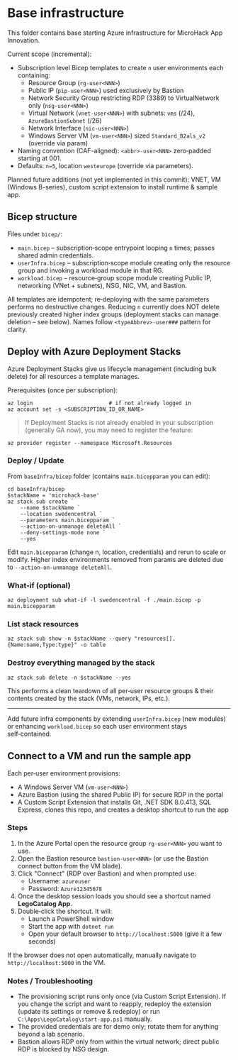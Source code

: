 # Base infrastructure
This folder contains base starting Azure infrastructure for MicroHack App Innovation.

Current scope (incremental):
- Subscription level Bicep templates to create `n` user environments each containing:
	- Resource Group (`rg-user<NNN>`)
	- Public IP (`pip-user<NNN>`) used exclusively by Bastion
	- Network Security Group restricting RDP (3389) to VirtualNetwork only (`nsg-user<NNN>`)
	- Virtual Network (`vnet-user<NNN>`) with subnets: `vms` (/24), `AzureBastionSubnet` (/26)
	- Network Interface (`nic-user<NNN>`)
	- Windows Server VM (`vm-user<NNN>`) sized `Standard_B2als_v2` (override via param)
- Naming convention (CAF-aligned): `<abbr>-user<NNN>` zero‑padded starting at 001.
- Defaults: `n=5`, location `westeurope` (override via parameters).

Planned future additions (not yet implemented in this commit): VNET, VM (Windows B-series), custom script extension to install runtime & sample app.

## Bicep structure
Files under `bicep/`:
- `main.bicep` – subscription‑scope entrypoint looping `n` times; passes shared admin credentials.
- `userInfra.bicep` – subscription‑scope module creating only the resource group and invoking a workload module in that RG.
- `workload.bicep` – resource‑group scope module creating Public IP, networking (VNet + subnets), NSG, NIC, VM, and Bastion.

All templates are idempotent; re‑deploying with the same parameters performs no destructive changes. Reducing `n` currently does NOT delete previously created higher index groups (deployment stacks can manage deletion – see below). Names follow `<typeAbbrev>-user###` pattern for clarity.

## Deploy with Azure Deployment Stacks
Azure Deployment Stacks give us lifecycle management (including bulk delete) for all resources a template manages.

Prerequisites (once per subscription):
```pwsh
az login                        # if not already logged in
az account set -s <SUBSCRIPTION_ID_OR_NAME>
```

> If Deployment Stacks is not already enabled in your subscription (generally GA now), you may need to register the feature:
```pwsh
az provider register --namespace Microsoft.Resources
```

### Deploy / Update
From `baseInfra/bicep` folder (contains `main.bicepparam` you can edit):
```pwsh
cd baseInfra/bicep
$stackName = 'microhack-base'
az stack sub create `
	--name $stackName `
	--location swedencentral `
	--parameters main.bicepparam `
	--action-on-unmanage deleteAll `
	--deny-settings-mode none `
    --yes
```
Edit `main.bicepparam` (change n, location, credentials) and rerun to scale or modify. Higher index environments removed from params are deleted due to `--action-on-unmanage deleteAll`.

### What-if (optional)
```pwsh
az deployment sub what-if -l swedencentral -f ./main.bicep -p main.bicepparam
```

### List stack resources
```pwsh
az stack sub show -n $stackName --query "resources[].{Name:name,Type:type}" -o table
```

### Destroy everything managed by the stack
```pwsh
az stack sub delete -n $stackName --yes
```

This performs a clean teardown of all per‑user resource groups & their contents created by the stack (VMs, network, IPs, etc.).

---
Add future infra components by extending `userInfra.bicep` (new modules) or enhancing `workload.bicep` so each user environment stays self‑contained.

## Connect to a VM and run the sample app
Each per‑user environment provisions:
- A Windows Server VM (`vm-user<NNN>`)
- Azure Bastion (using the shared Public IP) for secure RDP in the portal
- A Custom Script Extension that installs Git, .NET SDK 8.0.413, SQL Express, clones this repo, and creates a desktop shortcut to run the app

### Steps
1. In the Azure Portal open the resource group `rg-user<NNN>` you want to use.
2. Open the Bastion resource `bastion-user<NNN>` (or use the Bastion connect button from the VM blade).
3. Click "Connect" (RDP over Bastion) and when prompted use:
	- Username: `azureuser`
	- Password: `Azure12345678`
4. Once the desktop session loads you should see a shortcut named **LegoCatalog App**.
5. Double‑click the shortcut. It will:
	- Launch a PowerShell window
	- Start the app with `dotnet run`
	- Open your default browser to `http://localhost:5000` (give it a few seconds)

If the browser does not open automatically, manually navigate to `http://localhost:5000` in the VM.

### Notes / Troubleshooting
- The provisioning script runs only once (via Custom Script Extension). If you change the script and want to reapply, redeploy the extension (update its settings or remove & redeploy) or run `C:\Apps\LegoCatalog\start-app.ps1` manually.
- The provided credentials are for demo only; rotate them for anything beyond a lab scenario.
- Bastion allows RDP only from within the virtual network; direct public RDP is blocked by NSG design.
